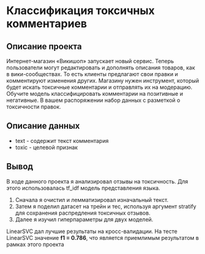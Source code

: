 # Классификация токсичных комментариев 


## Описание проекта
Интернет-магазин «Викишоп» запускает новый сервис. Теперь пользователи могут редактировать и дополнять описания товаров, как в вики-сообществах. То есть клиенты предлагают свои правки и комментируют изменения других. Магазину нужен инструмент, который будет искать токсичные комментарии и отправлять их на модерацию.
Обучите модель классифицировать комментарии на позитивные и негативные. В вашем распоряжении набор данных с разметкой о токсичности правок.

## Описание данных

- text - содержит текст комментария
- toxic - целевой признак

## Вывод
В ходе данного проекта я анализировал отзывы на токсичность. Для этого использовалась tf_idf модель представления языка.
1. Сначала я очистил и лемматизировал изначальный текст.
2. Затем я поделил датасет на трейн и тес, используя аргумент stratify для сохранения распредления токсичных отзывов.
2. Далее я изучил гиперпараметры для двух моделей.

LinearSVC дал лучшие результаты на кросс-валидации. На тесте LinearSVC значение **f1 = 0.786**, что является приемлимым результатом в рамках этого проекта
